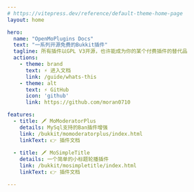 ```yaml
---
# https://vitepress.dev/reference/default-theme-home-page
layout: home

hero:
  name: "OpenMoPlugins Docs"
  text: "一系列开源免费的Bukkit插件"
  tagline: 所有插件以GPL V3开源，也许能成为你的某个付费插件的替代品
  actions:
    - theme: brand
      text: ⚡ 进入文档
      link: /guide/whats-this
    - theme: alt
      text: ⚡ GitHub
      icon: 'github'
      link: https://github.com/moran0710

features:
  - title: 🗡 MoModeratorPlus
    details: MySql支持的Ban插件增强
    link: /bukkit/momoderatorplus/index.html
    linkText: 👉 插件文档
  
  - title: 🗡 MoSimpleTitle
    details: 一个简单的小标题轮播插件
    link: /bukkit/mosimpletitle/index.html
    linkText: 👉 插件文档

---
```


